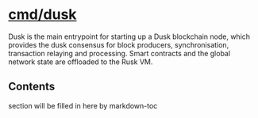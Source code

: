 # [cmd/dusk](./cmd/dusk)


Dusk is the main entrypoint for starting up a Dusk blockchain node, which 
provides the dusk consensus for block producers, synchronisation, 
transaction relaying and processing. Smart contracts and the global network 
state are offloaded to the Rusk VM.

<!-- ToC start -->

## Contents

section will be filled in here by markdown-toc

<!-- ToC end -->

<!-- 
# to regenerate this file:
markdown-toc README.md --replace --skip-headers 2 --inline --header "##  Contents"
-->
